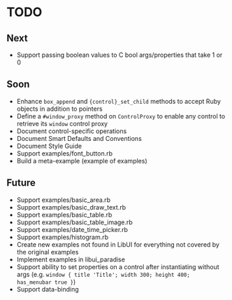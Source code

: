 # TODO

## Next

- Support passing boolean values to C bool args/properties that take 1 or 0

## Soon

- Enhance `box_append` and `{control}_set_child` methods to accept Ruby objects in addition to pointers
- Define a `#window_proxy` method on `ControlProxy` to enable any control to retrieve its `window` control proxy
- Document control-specific operations
- Document Smart Defaults and Conventions
- Document Style Guide
- Support examples/font_button.rb
- Build a meta-example (example of examples)

## Future

- Support examples/basic_area.rb
- Support examples/basic_draw_text.rb
- Support examples/basic_table.rb
- Support examples/basic_table_image.rb
- Support examples/date_time_picker.rb
- Support examples/histogram.rb
- Create new examples not found in LibUI for everything not covered by the original examples
- Implement examples in libui_paradise
- Support ability to set properties on a control after instantiating without args (e.g. `window { title 'Title'; width 300; height 400; has_menubar true }`)
- Support data-binding
